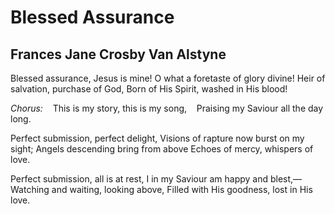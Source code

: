 # Blessed Assurance
## Frances Jane Crosby Van Alstyne
Blessed assurance, Jesus is mine!
O what a foretaste of glory divine!
Heir of salvation, purchase of God,
Born of His Spirit, washed in His blood!

_Chorus:_
   This is my story, this is my song,
   Praising my Saviour all the day long.

Perfect submission, perfect delight,
Visions of rapture now burst on my sight;
Angels descending bring from above
Echoes of mercy, whispers of love.

Perfect submission, all is at rest,
I in my Saviour am happy and blest,—
Watching and waiting, looking above,
Filled with His goodness, lost in His love.